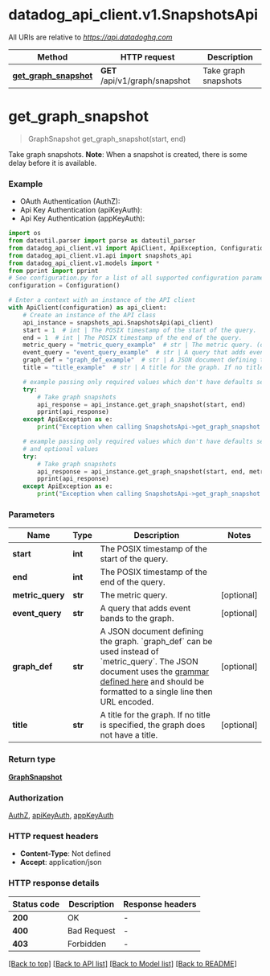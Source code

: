 # datadog_api_client.v1.SnapshotsApi

All URIs are relative to *https://api.datadoghq.com*

Method | HTTP request | Description
------------- | ------------- | -------------
[**get_graph_snapshot**](SnapshotsApi.md#get_graph_snapshot) | **GET** /api/v1/graph/snapshot | Take graph snapshots


# **get_graph_snapshot**
> GraphSnapshot get_graph_snapshot(start, end)

Take graph snapshots.
**Note**: When a snapshot is created, there is some delay before it is available.

### Example

* OAuth Authentication (AuthZ):
* Api Key Authentication (apiKeyAuth):
* Api Key Authentication (appKeyAuth):
```python
import os
from dateutil.parser import parse as dateutil_parser
from datadog_api_client.v1 import ApiClient, ApiException, Configuration
from datadog_api_client.v1.api import snapshots_api
from datadog_api_client.v1.models import *
from pprint import pprint
# See configuration.py for a list of all supported configuration parameters.
configuration = Configuration()

# Enter a context with an instance of the API client
with ApiClient(configuration) as api_client:
    # Create an instance of the API class
    api_instance = snapshots_api.SnapshotsApi(api_client)
    start = 1  # int | The POSIX timestamp of the start of the query.
    end = 1  # int | The POSIX timestamp of the end of the query.
    metric_query = "metric_query_example"  # str | The metric query. (optional)
    event_query = "event_query_example"  # str | A query that adds event bands to the graph. (optional)
    graph_def = "graph_def_example"  # str | A JSON document defining the graph. `graph_def` can be used instead of `metric_query`. The JSON document uses the [grammar defined here](https://docs.datadoghq.com/graphing/graphing_json/#grammar) and should be formatted to a single line then URL encoded. (optional)
    title = "title_example"  # str | A title for the graph. If no title is specified, the graph does not have a title. (optional)

    # example passing only required values which don't have defaults set
    try:
        # Take graph snapshots
        api_response = api_instance.get_graph_snapshot(start, end)
        pprint(api_response)
    except ApiException as e:
        print("Exception when calling SnapshotsApi->get_graph_snapshot: %s\n" % e)

    # example passing only required values which don't have defaults set
    # and optional values
    try:
        # Take graph snapshots
        api_response = api_instance.get_graph_snapshot(start, end, metric_query=metric_query, event_query=event_query, graph_def=graph_def, title=title)
        pprint(api_response)
    except ApiException as e:
        print("Exception when calling SnapshotsApi->get_graph_snapshot: %s\n" % e)
```


### Parameters

Name | Type | Description  | Notes
------------- | ------------- | ------------- | -------------
 **start** | **int**| The POSIX timestamp of the start of the query. |
 **end** | **int**| The POSIX timestamp of the end of the query. |
 **metric_query** | **str**| The metric query. | [optional]
 **event_query** | **str**| A query that adds event bands to the graph. | [optional]
 **graph_def** | **str**| A JSON document defining the graph. &#x60;graph_def&#x60; can be used instead of &#x60;metric_query&#x60;. The JSON document uses the [grammar defined here](https://docs.datadoghq.com/graphing/graphing_json/#grammar) and should be formatted to a single line then URL encoded. | [optional]
 **title** | **str**| A title for the graph. If no title is specified, the graph does not have a title. | [optional]

### Return type

[**GraphSnapshot**](GraphSnapshot.md)

### Authorization

[AuthZ](README.md#AuthZ), [apiKeyAuth](README.md#apiKeyAuth), [appKeyAuth](README.md#appKeyAuth)

### HTTP request headers

 - **Content-Type**: Not defined
 - **Accept**: application/json


### HTTP response details

| Status code | Description | Response headers |
|-------------|-------------|------------------|
**200** | OK |  -  |
**400** | Bad Request |  -  |
**403** | Forbidden |  -  |

[[Back to top]](#) [[Back to API list]](README.md#documentation-for-api-endpoints) [[Back to Model list]](README.md#documentation-for-models) [[Back to README]](README.md)

